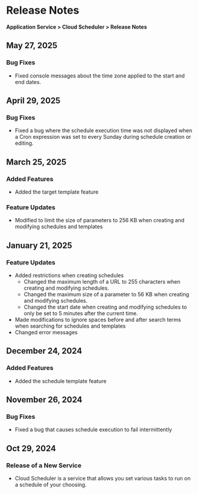 # Release Notes

**Application Service > Cloud Scheduler > Release Notes**

## May 27, 2025
### Bug Fixes
* Fixed console messages about the time zone applied to the start and end dates.

## April 29, 2025
### Bug Fixes
* Fixed a bug where the schedule execution time was not displayed when a Cron expression was set to every Sunday during schedule creation or editing.

## March 25, 2025
### Added Features
* Added the target template feature

### Feature Updates
* Modified to limit the size of parameters to 256 KB when creating and modifying schedules and templates

## January 21, 2025
### Feature Updates
* Added restrictions when creating schedules
  * Changed the maximum length of a URL to 255 characters when creating and modifying schedules.
  * Changed the maximum size of a parameter to 56 KB when creating and modifying schedules.
  * Changed the start date when creating and modifying schedules to only be set to 5 minutes after the current time.
* Made modifications to ignore spaces before and after search terms when searching for schedules and templates
* Changed error messages

## December 24, 2024
### Added Features
* Added the schedule template feature

## November 26, 2024

### Bug Fixes
* Fixed a bug that causes schedule execution to fail intermittently

## Oct 29, 2024

### Release of a New Service
* Cloud Scheduler is a service that allows you set various tasks to run on a schedule of your choosing.